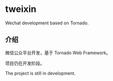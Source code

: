 # tweixin
Wechat development based on Tornado.

## 介绍

微信公众平台开发，基于 Tornado Web Framework。

项目仍在开发阶段。

The project is still in development.
